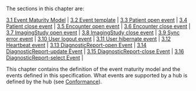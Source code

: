 The sections in this chapter are:

[3.1 Event Maturity Model](3-0-EventMaturityModel.html) |
[3.2 Event template](3-1-template.html) |
[3.3 Patient open event](3-2-patient-open.html) |
[3.4 Patient close event](3-3-patient-close.html) |
[3.5 Encounter open event](3-4-encounter-open.html) |
[3.6 Encounter close event](3-5-encounter-close.html) |
[3.7 ImagingStudy open event](3-6-imagingstudy-open.html) |
[3.8 ImagingStudy close event](3-7-imagingstudy-close.html) |
[3.9 Sync error event](3-8-syncerror.html) |
[3.10 User logout event](3-9-userlogout.html) |
[3.11 User hibernate event](3-10-userhibernate.html) |
[3.12 Heartbeat event](3-11-heartbeat.html) |
[3.13 DiagnosticReport-open Event](3-12-diagnosticreport-open.html) |
[3.14 DiagnosticReport-update Event](3-13-diagnosticreport-update.html) |
[3.15 DiagnosticReport-close Event](3-14-diagnosticreport-close.html) |
[3.16 DiagnosticReport-select Event](3-15-diagnosticreport-select.html) |

This chapter contains the definition of the event maturity model and the events defined in this specification. What events are supported by a hub is defined by the hub (see [Conformance](2-7-Conformance.html)).
